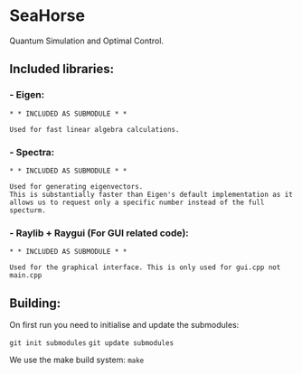 # SeaHorse
Quantum Simulation and Optimal Control.

## Included libraries:

### - Eigen:
	* * INCLUDED AS SUBMODULE * *

	Used for fast linear algebra calculations.

### - Spectra:
	* * INCLUDED AS SUBMODULE * *

	Used for generating eigenvectors.
	This is substantially faster than Eigen's default implementation as it allows us to request only a specific number instead of the full specturm.

### - Raylib + Raygui (For GUI related code):
	* * INCLUDED AS SUBMODULE * *

	Used for the graphical interface. This is only used for gui.cpp not main.cpp

## Building:

On first run you need to initialise and update the submodules:

`git init submodules`
`git update submodules`

We use the make build system:
`make`
